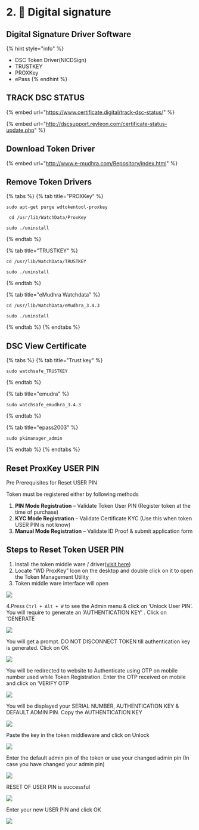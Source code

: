 # 2. 🔐 Digital signature

## Digital Signature Driver Software

{% hint style="info" %}
* DSC Token Driver\(NICDSign\)
* TRUSTKEY
* PROXKey
* ePass
{% endhint %}

## TRACK DSC STATUS

{% embed url="https://www.certificate.digital/track-dsc-status/" %}

{% embed url="http://dscsupport.reyleon.com/certificate-status-update.php" %}

## Download Token Driver

{% embed url="http://www.e-mudhra.com/Repository/index.html" %}



##  **Remove Token Drivers**

{% tabs %}
{% tab title="PROXKey" %}
```text
sudo apt-get purge wdtokentool-proxkey
```

```text
 cd /usr/lib/WatchData/ProxKey
```

```text
sudo ./uninstall 
```
{% endtab %}

{% tab title="TRUSTKEY" %}
```text
cd /usr/lib/WatchData/TRUSTKEY
```

```text
sudo ./uninstall 
```
{% endtab %}

{% tab title="eMudhra Watchdata" %}
```text
cd /usr/lib/WatchData/eMudhra_3.4.3
```

```text
sudo ./uninstall
```
{% endtab %}
{% endtabs %}

## DSC View Certificate

{% tabs %}
{% tab title="Trust key" %}
```text
sudo watchsafe_TRUSTKEY
```
{% endtab %}

{% tab title="emudra" %}
```text
sudo watchsafe_emudhra_3.4.3
```
{% endtab %}

{% tab title="epass2003" %}
```text
sudo pkimanager_admin
```
{% endtab %}
{% endtabs %}

## Reset ProxKey USER PIN

Pre Prerequisites for Reset USER PIN

Token must be registered either by following methods

1. **PIN Mode Registration** – Validate Token User PIN \(Register token at the time of purchase\)
2. **KYC Mode Registration** – Validate Certificate KYC \(Use this when token USER PIN is not know\)
3. **Manual Mode Registration** – Validate ID Proof & submit application form

## Steps to Reset Token USER PIN

1. Install the token middle ware / driver\([visit here](http://www.e-mudhra.com/Repository/index.html)\)
2. Locate “WD ProxKey” Icon on the desktop and double click on it to open the Token Management Utility
3. Token middle ware interface will open

![](../.gitbook/assets/pk1.jpg)

4.Press `Ctrl + Alt + W` to see the Admin menu & click on ‘Unlock User PIN’. You will require to generate an ‘AUTHENTICATION KEY’ . Click on ‘GENERATE

![](../.gitbook/assets/pk3.jpg)

You will get a prompt. DO NOT DISCONNECT TOKEN till authentication key is generated. Click on OK

![](../.gitbook/assets/pk4.jpg)

You will be redirected to website to Authenticate using OTP on mobile number used while Token Registration. Enter the OTP received on mobile and click on ‘VERIFY OTP

![](../.gitbook/assets/pk5.jpg)

You will be displayed your SERIAL NUMBER, AUTHENTICATION KEY & DEFAULT ADMIN PIN. Copy the AUTHENTICATION KEY

![](../.gitbook/assets/pk6.jpg)

Paste the key in the token middleware and click on Unlock

![](../.gitbook/assets/pk7.jpg)

Enter the default admin pin of the token or use your changed admin pin \(In case you have changed your admin pin\)

![](../.gitbook/assets/pk8.jpg)

RESET OF USER PIN is successful

![](../.gitbook/assets/pk9.jpg)

Enter your new USER PIN and click OK

![](../.gitbook/assets/pk10.jpg)

